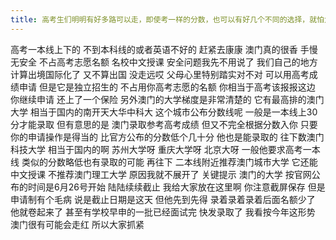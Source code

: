 ```yaml
---
title: 高考生们明明有好多路可以走，即使考一样的分数，也可以有好几个不同的选择，就怕大家因为不知道错过机会
---
```

高考一本线上下的
不到本科线的或者英语不好的
赶紧去康康
澳门真的很香
手慢无安全
不占高考志愿名额
名校中文授课
安全问题我先不用说了
我们自己的地方计算出境国际化了
又不算出国
没走远哎
父母心里特别踏实对不对
可以用高考成绩申请
但是它是独立招生的
不占用你高考志愿的名额
你相当于高考该报报这边
你继续申请
还上了一个保险
另外澳门的大学梯度是非常清楚的
它有最高排的澳门大学
相当于国内的南开天大华中科大
这个城市公布分数线呢
一般是一本线上30分才能录取
但有意思的是
澳门录取参考高考成绩
但又不完全根据分数入你
只要你的申请操作是得当的
比官方公布的分数低个几十分
他也是能录取的
往下数澳门科技大学
相当于国内的啊
苏州大学呀
重庆大学呀
北京大呀
一般他要求高考一本线
类似的分数略低也有录取的可能
再往下
二本线附近推荐澳门城市大学
它还能中文授课
不推荐澳门理工大学
原因我就不展开了
关键提示
澳门的大学
按官网公布的时间是6月26号开始
陆陆续续截止
我给大家放在这里啊
你注意截屏保存
但是申请制有个毛病
说是截止日期是这天
但他先到先得
录着录着录着后面名额少了
他就卷起来了
甚至有学校早申的一批已经面试完
快发录取了
我看按今年这形势
澳门很有可能会走红
所以大家抓紧
